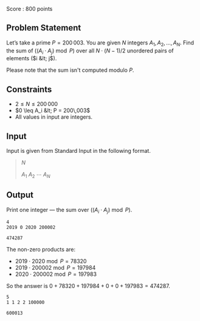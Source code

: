 Score : $800$ points

## Problem Statement

Let’s take a prime $P = 200\,003$.
You are given $N$ integers $A_1, A_2, \ldots, A_N$.
Find the sum of $((A_i \cdot A_j) \bmod P)$ over all $N \cdot (N-1) / 2$ unordered pairs of elements ($i &lt; j$).

Please note that the sum isn't computed modulo $P$.

## Constraints

- $2 \leq N \leq 200\,000$
- $0 \leq A_i &lt; P = 200\,003$
- All values in input are integers.

## Input

Input is given from Standard Input in the following format.

> $N$
> 
> $A_1$ $A_2$ $\cdots$ $A_N$

## Output

Print one integer — the sum over $((A_i \cdot A_j) \bmod P)$.

```input1
4
2019 0 2020 200002
```

```output1
474287
```

The non-zero products are:

- $2019 \cdot 2020 \bmod P = 78320$
- $2019 \cdot 200002 \bmod P = 197984$
- $2020 \cdot 200002 \bmod P = 197983$

So the answer is $0 + 78320 + 197984 + 0 + 0 + 197983 = 474287$. 

```input2
5
1 1 2 2 100000
```

```output2
600013
```